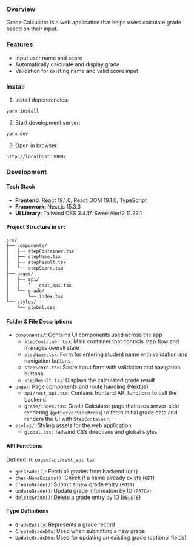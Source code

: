 ### Overview
Grade Calculator is a web application that helps users calculate grade based on their input.

### Features
- Input user name and score
- Automatically calculate and display grade
- Validation for existing name and valid score input

### Install
1. Install dependencies:
```bash
yarn install
```
2. Start development server:
```bash
yarn dev
```
3. Open in browser:
```bash
http://localhost:3000/
```

### Development
#### Tech Stack
- **Frontend**: React 19.1.0, React DOM 19.1.0, TypeScript
- **Framework**: Next.js 15.3.3
- **UI Library**: Tailwind CSS 3.4.17, SweetAlert2 11.22.1


#### Project Structure in `src`
```bash
src/
├── components/
│   ├── stepContainer.tsx
│   ├── stepName.tsx
│   ├── stepResult.tsx
│   └── stepScore.tsx
├── pages/
│   ├── api/
│   │   └── rest_api.tsx
│   └── grade/
│       └── index.tsx
└── styles/
    └── global.css
```
#### Folder & File Descriptions
- `components/`: Contains UI components used across the app
  - `stepContainer.tsx`: Main container that controls step flow and manages overall state
  - `stepName.tsx`: Form for entering student name with validation and navigation buttons
  - `stepScore.tsx`:  Score input form with validation and navigation buttons
  - `stepResult.tsx`: Displays the calculated grade result
- `page/`: Page components and route handling (Next.js)
  - `api/rest_api.tsx`: Contains frontend API functions to call the backend
  - `grade/index.tsx`: Grade Calculator page that uses server-side rendering (`getServerSideProps`) to fetch initial grade data and renders the UI with `StepContainer`.
- `styles/`: Styling assets for the web application
  - `global.css`:  Tailwind CSS directives and global styles

#### API Functions
Defined in: `pages/api/rest_api.tsx`
- `getGrades()`: Fetch all grades from backend (`GET`)   
- `checkNameExists()`: Check if a name already exists (`GET`)   
- `createGrade()`: Submit a new grade entry (`POST`)
- `updateGrade()`: Update grade information by ID (`PATCH`) 
- `deleteGrade()`: Delete a grade entry by ID (`DELETE`)    

#### Type Definitions
- `GradeEntity`: Represents a grade record  
- `CreateGradeDto`: Used when submitting a new grade
- `UpdateGradeDto`: Used for updating an existing grade (optional fields)


